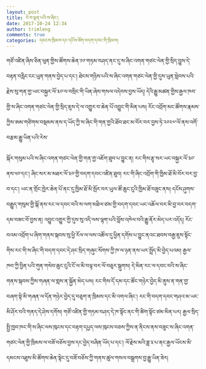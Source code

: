 ```yaml
---
layout: post
title: རེ་བ་ལྡན་པའི་ས་ཞིང་།
date: 2017-10-24 12:34
author: trimleng
comments: true
categories: དམངས་ཁྲིམས་དང་དངོས་ཟོག་བདག་དབང་གི་ཁྲིམས།
---
```

གཙོ་འཛིན་ཞིས་ཅིན་ཕུན་གྱིས་ཚོ<wbr />གས་ཆེན་༡༩་གཏམ་བཤད་ནང་དུ་ས་ཞིང་<wbr />འགན་གཙང་ལེན་གྱི་སྲིད་བྱུས་དེ་<wbr />བརྟན་བརླིང་ངང་ཡུན་གནས་བྱེད་པ་<wbr />དང་། ཐེངས་གཉིས་པའི་ས་ཞིང་འགན་གཙང་ལེ<wbr />ན་གྱི་དུས་ཡུན་སླེབས་པའི་རྗེས་<wbr />སུ་གན་གྱ་ཡང་བསྐྱར་ལོ་༣༠་ལ་བསྲི<wbr />ང་གི་ཡིན་ཞེས་གསལ་འདེབས་བྱས་ཡོ<wbr />ད། དེའི་རྒྱུ་མཚན་གྱིས་རྒྱལ་ཁབ་གྱི<wbr />་ས་ཞིང་འགན་གཙང་ལེན་གྱི་སྲིད་ཇུ<wbr />ས་དེ་ལ་འགྱུར་བ་ཆེན་པོ་འབྱུང་གི<wbr />་མིན་པས། རོང་འབྲོག་མང་ཚོགས་རྣམས་ཀྱིས་<wbr />ཨམ་གཙིགས་བསྡམས་ནས་ད་ཡོད་ཀྱི་ས་<wbr />ཞིང་གི་གན་གྱའི་ཐོབ་ཐང་མ་བོར་<wbr />བར་བྱས་ཏེ་༢༠༢༧་ལོ་ནས་འགོ་བརྩམ་<wbr />རྒྱུ་ཡིན་པའི་རེས་<!--more-->

སྐོར་གསུམ་པའི<wbr />་ས་ཞིང་འགན་གཙང་ལེན་གྱི་གན་གྱ་<wbr />འཇོག་ཐུབ་པ་བྱུང་ན། རང་གིས་རྩྭ་སར་ཡང་བསྐྱར་ལོ་༣༠་<wbr />ནས་༥༠་དང་། ཞིང་སར་མ་མཐར་ལོ་༣༠་གྱི་བདག་<wbr />དབང་འཛིན་ཐུབ། རང་གི་ཞིང་འབྲོག་གི་ཁྱིམ་ཐོ་མི་<wbr />བོར་བར་བྱ་བ་དང་། ཡང་ན་གྲོང་ཁྱེར་ཆེན་པོ་ནང་དུ་ཁྱི<wbr />མ་ཐོ་མི་སྤོར་བར་ཡུལ་ཚོ་ཆུང་ངུ<wbr />འི་ཁྱིམ་ཐོ་བཟུང་ནས། དངོས་ཤུགས་བརྒྱུད་གསུམ་གྱི་སྒོ་<wbr />ནས་རང་ལ་དབང་བའི་ས་ལག་མཐིལ་ཙམ་<wbr />གྱི་བདག་དབང་ཡང་འཆོལ་བར་མི་བྱ་<wbr />བར་བདག་དམ་བཟང་བོ་བྱས་ན། འབྱུང་འགྱུར་གྱི་དུས་སུ་འདི་ལས་<wbr />ལྷག་པའི་བློས་འཁེལ་བའི་རྒྱུ་ནོ<wbr />ར་མེད་པར་འདོད། རོང་བའམ་འབྲོག་པ་ཞིག་གནས་སྐབས་<wbr />སུ་ཕྱི་རོལ་ལ་ལས་འཚོལ་དུ་ཕྱིན་<wbr />དགོས་པ་བྱུང་ནའང་ཐབས་བརྒྱ་ཇུས་<wbr />སྟོང་གིས་རང་གི་ས་ཞིང་གི་བདག་<wbr />དབང་དེ་ཤང་སྲིད་གཞུང་སོགས་ཀྱི་<wbr />ཁ་ལ་ཉན་ནས་ཡར་སྤྲོད་མི་བྱེད་<wbr />པའམ། རྒྱལ་ཁབ་ཀྱི་བྱིན་པའི་གུན་གསེབ་<wbr />ཆུང་ངུའི་ངོ་ལ་མི་བལྟ་བར་ལོ་བཅུ<wbr />ར་སྒུགས། དེ་མིན་རང་ལ་དབང་བའི་ས་ཞིང་གནས་<wbr />སྐབས་ཀྱིས་གཞན་ལ་གླས་ན་སྐྱོན་མེ<wbr />ད་པས། རང་གིས་དོ་དམ་དང་ཚོང་གཉེར་བྱེད་<wbr />མི་ནུས་ན་གན་གྱ་བཞག་སྟེ་མི་གཞན་<wbr />ལ་དོན་གཉེར་བྱེད་དུ་བཅུག་ན་ཁྲི<wbr />མས་དང་མི་འགལ་ཞིང་། རང་གི་བདག་དབང་གཤའ་མ་ཡང་མི་ཤོར་<wbr />བའི་གནད་དེ་ཤེས་དགོས། གཙོ་འཛིན་གྱི་གཏམ་བཤད་དེ་ཁ་སྟོ<wbr />ང་ནང་གི་ཚིག་སྟོང་ཙམ་མིན་པར། རྒྱལ་སྲིད་སྤྱི་ཁྱབ་ཁང་གི་ས་ཞི<wbr />ང་ལས་ཁུངས་དང་བརྟག་དཔྱད་ལས་ཁུ<wbr />ངས་བཅས་ཀྱིས་ན་ནིངས་ནས་བཟུང་ས་<wbr />ཞིང་འགན་གཙང་ལེན་གྱི་ཁྲིམས་ལ་<wbr />བཟོ་བཅོས་བྱས་དང་བྱེད་བཞིན་ཡོད་<wbr />པ་དང་། ལོ་རྗེས་མའི་ཟླ་༣་པ་ནང་རྒྱལ་ཡོ<wbr />ངས་མི་དམངས་འཐུས་མི་ཚོགས་ཆེན་སྟེ<wbr />ང་དུ་བཟོ་བཅོས་ཀྱི་གནས་ཚུལ་གསལ་<wbr />བསྒྲགས་བྱ་རྒྱུ་ཡིན་ཟེར།
